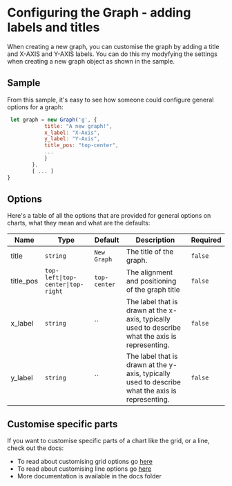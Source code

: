 # Configuring the Graph - adding labels and titles

When creating a new graph, you can customise the graph by adding a title and X-AXIS and Y-AXIS labels.
You can do this my modyfying the settings when creating a new graph object as shown in the sample.

## Sample

From this sample, it's easy to see how someone could configure general options for a graph:

```javascript
 let graph = new Graph('g', {
            title: "A new graph!",
            x_label: "X-Axis",
            y_label: "Y-Axis",
            title_pos: "top-center",
            ...
            }
        },
        [ ... ]
}

```

## Options

Here's a table of all the options that are provided for general options on charts, what they mean and what are the defaults:

| Name      | Type                              | Default      | Description                                                                                      | Required |
|-----------|-----------------------------------|--------------|--------------------------------------------------------------------------------------------------|----------|
| title     | `string`                          | `New Graph`  | The title of the graph.                                                                          | `false`  |
| title_pos | `top-left\|top-center\|top-right` | `top-center` | The alignment and positioning of the graph title                                                 | `false`  |
| x_label   | `string`                          | ``           | The label that is drawn at the x-axis, typically used to describe what the axis is representing. | `false`  |
| y_label   | `string`                          | ``           | The label that is drawn at the y-axis, typically used to describe what the axis is representing. | `false`  |

## Customise specific parts

If you want to customise specific parts of a chart like the grid, or a line, check out the docs:

- To read about customising grid options go [here](docs/api/grid-options.md)
- To read about customising line options go [here](docs/api/line-options.md)
- More documentation is available in the docs folder
